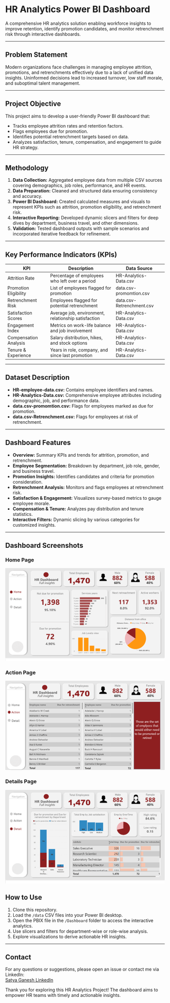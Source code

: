 
# HR Analytics Power BI Dashboard

A comprehensive HR analytics solution enabling workforce insights to improve retention, identify promotion candidates, and monitor retrenchment risk through interactive dashboards.

---

## Problem Statement

Modern organizations face challenges in managing employee attrition, promotions, and retrenchments effectively due to a lack of unified data insights. Uninformed decisions lead to increased turnover, low staff morale, and suboptimal talent management.

---

## Project Objective

This project aims to develop a user-friendly Power BI dashboard that:
- Tracks employee attrition rates and retention factors.
- Flags employees due for promotion.
- Identifies potential retrenchment targets based on data.
- Analyzes satisfaction, tenure, compensation, and engagement to guide HR strategy.

---

## Methodology

1. **Data Collection:** Aggregated employee data from multiple CSV sources covering demographics, job roles, performance, and HR events.
2. **Data Preparation:** Cleaned and structured data ensuring consistency and accuracy.
3. **Power BI Dashboard:** Created calculated measures and visuals to represent KPIs such as attrition, promotion eligibility, and retrenchment risk.
4. **Interactive Reporting:** Developed dynamic slicers and filters for deep dives by department, business travel, and other dimensions.
5. **Validation:** Tested dashboard outputs with sample scenarios and incorporated iterative feedback for refinement.

---

## Key Performance Indicators (KPIs)

| KPI                     | Description                                           | Data Source              |
|-------------------------|-------------------------------------------------------|--------------------------|
| Attrition Rate          | Percentage of employees who left over a period         | HR-Analytics-Data.csv    |
| Promotion Eligibility   | List of employees flagged for promotion                 | data.csv-promomtion.csv  |
| Retrenchment Risk       | Employees flagged for potential retrenchment            | data.csv-Retrenchment.csv |
| Satisfaction Scores     | Average job, environment, relationship satisfaction     | HR-Analytics-Data.csv    |
| Engagement Index        | Metrics on work-life balance and job involvement        | HR-Analytics-Data.csv    |
| Compensation Analysis   | Salary distribution, hikes, and stock options           | HR-Analytics-Data.csv    |
| Tenure & Experience     | Years in role, company, and since last promotion        | HR-Analytics-Data.csv    |

---

## Dataset Description

- **HR-employee-data.csv:** Contains employee identifiers and names.
- **HR-Analytics-Data.csv:** Comprehensive employee attributes including demographic, job, and performance data.
- **data.csv-promomtion.csv:** Flags for employees marked as due for promotion.
- **data.csv-Retrenchment.csv:** Flags for employees at risk of retrenchment.

---

## Dashboard Features

- **Overview:** Summary KPIs and trends for attrition, promotion, and retrenchment.
- **Employee Segmentation:** Breakdown by department, job role, gender, and business travel.
- **Promotion Insights:** Identifies candidates and criteria for promotion consideration.
- **Retrenchment Analysis:** Monitors and flags employees at retrenchment risk.
- **Satisfaction & Engagement:** Visualizes survey-based metrics to gauge employee morale.
- **Compensation & Tenure:** Analyzes pay distribution and tenure statistics.
- **Interactive Filters:** Dynamic slicing by various categories for customized insights.

---

## Dashboard Screenshots

### Home Page
![Home Page](images/home.png)

### Action Page
![Action Page](images/action.png)

### Details Page
![Details Page](images/details.png)

## How to Use

1. Clone this repository.
2. Load the `/data` CSV files into your Power BI desktop.
3. Open the PBIX file in the `/Dashboard` folder to access the interactive analytics.
4. Use slicers and filters for department-wise or role-wise analysis.
5. Explore visualizations to derive actionable HR insights.

---

## Contact

For any questions or suggestions, please open an issue or contact me via LinkedIn:  
[Satya Ganesh LinkedIn](https://www.linkedin.com/in/satya-ganesh-5a89b2283/)


Thank you for exploring this HR Analytics Project! The dashboard aims to empower HR teams with timely and actionable insights.

```
